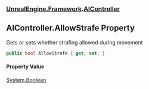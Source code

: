 ### [UnrealEngine.Framework](./UnrealEngine-Framework.md 'UnrealEngine.Framework').[AIController](./AIController.md 'UnrealEngine.Framework.AIController')
## AIController.AllowStrafe Property
Gets or sets whether strafing allowed during movement  
```csharp
public bool AllowStrafe { get; set; }
```
#### Property Value
[System.Boolean](https://docs.microsoft.com/en-us/dotnet/api/System.Boolean 'System.Boolean')  
